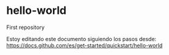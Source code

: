 # hello-world
First repository

Estoy editando este documento siguiendo los pasos desde:
https://docs.github.com/es/get-started/quickstart/hello-world
